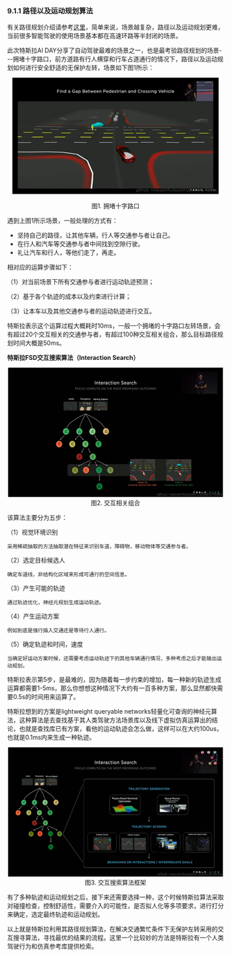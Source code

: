 ### 9.1.1 路径以及运动规划算法
有关路径规划介绍请参考[这里](../../ch04_%E7%AD%96%E7%95%A5%E8%A7%84%E5%88%92/)，简单来说，场景越复杂，路径以及运动规划更难，当前很多智能驾驶的使用场景基本都在高速环路等半封闭的场景。

此次特斯拉AI DAY分享了自动驾驶最难的场景之一，也是最考验路径规划的场景---拥堵十字路口，前方道路有行人横穿和行车占道通行的情况下，路径以及运动规划如何进行安全舒适的无保护左转，场景如下图1所示：

<div align=center>

![图1. 拥堵十字路口](./imgs/8.1.1.1.gif)

</div>
<div align=center>图1. 拥堵十字路口 </div>

遇到上图1所示场景，一般处理的方式有：

- 坚持自己的路径，让其他车辆，行人等交通参与者让自己。
- 在行人和汽车等交通参与者中间找到空隙行驶。
- 礼让汽车和行人，等他们走了，再走。

相对应的运算步骤如下：

（1）对当前场景下所有交通参与者进行运动轨迹预测；

（2）基于各个轨迹的成本以及约束进行计算；

（3）让本车以及其他交通参与者的运动轨迹进行交互。

  特斯拉表示这个运算过程大概耗时10ms，一般一个拥堵的十字路口左转场景，会有超过20个交互相关的交通参与者，有超过100种交互相关组合，那么目标路径规划时间大概是50ms。

**特斯拉FSD交互搜索算法（Interaction Search）**

<div align=center>
<img src="./imgs/8.1.1.2.jpg" width="500" height="300">
</div>
<div align=center>图2. 交互相关组合</div>

该算法主要分为五步：

（1）视觉环境识别

    采用稀疏抽取的方法抽取潜在特征来识别车道，障碍物，移动物体等交通参与者。

（2）选定目标候选人

    确定车道线，非结构化区域来形成可通行的空间信息。

（3）产生可能的轨迹

    通过轨迹优化，神经元规划生成运动轨迹。

（4）产生运动方案

    例如到底是强行插入交通还是等待行人通行。

（5）确定轨迹和时间，速度

    当确定好运动方案时候，还需要考虑运动轨迹下的其他车辆通行情况，多种考虑之后才能输出运动规划。

特斯拉表示第5步，是最难的，因为随着每一步约束的增加，每一种新的轨迹生成运算都需要1-5ms，那么你想想这种情况下大约有一百多种方案，那么显然都快需要0.5s的时间用来运算了。

特斯拉想到的方案是lightweight queryable networks轻量化可查询的神经元算法，这种算法是去查找基于其人类驾驶方法场景库以及线下虚拟仿真运算出的结论，也就是查找库已有方案，看他的运动轨迹会怎么做，这样可以在大约100us，也就是0.1ms内来生成一种轨迹。

<div align=center>
<img src="./imgs/8.1.1.3.jpg" width="500" height="300">
</div>
<div align=center>图3. 交互搜索算法框架</div>

有了多种轨迹和运动规划之后，接下来还需要选择一种，这个时候特斯拉算法采取对碰撞检查，控制舒适性，需要介入的可能性，是否拟人化等多项要求，进行打分来确定，选定最终轨迹和运动规划。

以上就是特斯拉利用其路径规划算法，在解决交通繁忙条件下无保护左转采用的交互搜寻算法，寻找最优的结果的流程。这里一个比较妙的方法是特斯拉有一个人类驾驶行为和仿真参考库提供检索。
